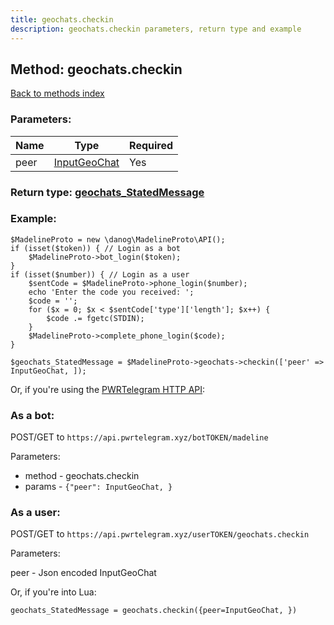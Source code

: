 ```yaml
---
title: geochats.checkin
description: geochats.checkin parameters, return type and example
---
```

## Method: geochats.checkin  
[Back to methods index](index.md)


### Parameters:

| Name     |    Type       | Required |
|----------|---------------|----------|
|peer|[InputGeoChat](../types/InputGeoChat.md) | Yes|


### Return type: [geochats\_StatedMessage](../types/geochats_StatedMessage.md)

### Example:


```
$MadelineProto = new \danog\MadelineProto\API();
if (isset($token)) { // Login as a bot
    $MadelineProto->bot_login($token);
}
if (isset($number)) { // Login as a user
    $sentCode = $MadelineProto->phone_login($number);
    echo 'Enter the code you received: ';
    $code = '';
    for ($x = 0; $x < $sentCode['type']['length']; $x++) {
        $code .= fgetc(STDIN);
    }
    $MadelineProto->complete_phone_login($code);
}

$geochats_StatedMessage = $MadelineProto->geochats->checkin(['peer' => InputGeoChat, ]);
```

Or, if you're using the [PWRTelegram HTTP API](https://pwrtelegram.xyz):

### As a bot:

POST/GET to `https://api.pwrtelegram.xyz/botTOKEN/madeline`

Parameters:

* method - geochats.checkin
* params - `{"peer": InputGeoChat, }`



### As a user:

POST/GET to `https://api.pwrtelegram.xyz/userTOKEN/geochats.checkin`

Parameters:

peer - Json encoded InputGeoChat




Or, if you're into Lua:

```
geochats_StatedMessage = geochats.checkin({peer=InputGeoChat, })
```

